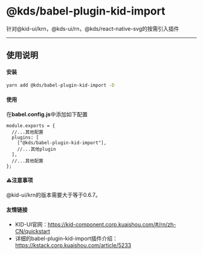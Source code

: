 # @kds/babel-plugin-kid-import



针对@kid-ui/krn，@kds-ui/rn，@kds/react-native-svg的按需引入插件

----

## 使用说明

#### 安装

```bash
yarn add @kds/babel-plugin-kid-import -D
```

#### 使用

在**babel.config.js**中添加如下配置

```
module.exports = {
  //...其他配置
  plugins: [
    ["@kds/babel-plugin-kid-import"],
    //...其他plugin
  ],
  //...其他配置
};
```

#### ⚠️注意事项

@kid-ui/krn的版本需要大于等于0.6.7。

#### 友情链接

- KID-UI官网：https://kid-component.corp.kuaishou.com/#/rn/zh-CN/quickstart
- 详细的babel-plugin-kid-import插件介绍：https://kstack.corp.kuaishou.com/article/5233

